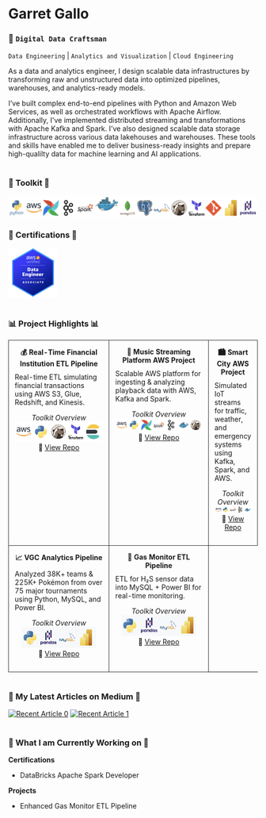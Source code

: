 # Garret Gallo

### :construction_worker: **`Digital Data Craftsman`**  
`Data Engineering` | `Analytics and Visualization` | `Cloud Engineering`

As a data and analytics engineer, I design scalable data infrastructures by transforming 
raw and unstructured data into optimized pipelines, warehouses, and analytics-ready models. 

I’ve built complex end-to-end pipelines with Python and Amazon Web Services, as well as orchestrated 
workflows with Apache Airflow. Additionally, I've implemented distributed streaming and transformations 
with Apache Kafka and Spark. I’ve also designed scalable data storage infrastructure across various data 
lakehouses and warehouses. These tools and skills have enabled me to deliver business-ready insights and 
prepare high-qualilty data for machine learning and AI applications.

#
      
### :hammer: Toolkit :hammer:
<img src="Toolkit.png" width="1000" />

### :page_with_curl: Certifications :page_with_curl:
<img src="image.png" width="100" />

#

### :bar_chart: Project Highlights :bar_chart:
<table style="width:100%; border-collapse:collapse;">
  <!-- ROW 1 -->
  <tr>
    <td valign="top" style="width:33%; padding:14px 12px; border:1px solid #30363d;">
      <div align="center" style="margin-bottom:6px;"><strong>💰 Real-Time Financial Institution ETL Pipeline</strong></div>
      <p style="margin:10px 0 10px 0;">
      </p>
        Real-time ETL simulating financial transactions using AWS S3, Glue, Redshift, and Kinesis.
      </p>
      <!-- Technologies Used -->
      <p align="center">
            <em>Toolkit Overview</em>
            <br>
            <img src="ToolkitFinancial.png" width="200" />
            <br>
            🔗 <a href="https://github.com/GarretGallo/InstitutionFinancial">View Repo</a>
            </p>
    </td>
    <td valign="top" style="width:33%; padding:14px 12px; border:1px solid #30363d;">
      <div align="center" style="margin-bottom:6px;"><strong>🎵 Music Streaming Platform AWS Project</strong></div>
      <p style="margin:10px 0 10px 0;">
      </p>
        Scalable AWS platform for ingesting & analyzing playback data with AWS, Kafka and Spark.
      </p>
        <!-- Technologies Used -->
      <p align="center">
            <em>Toolkit Overview</em>
            <br>
            <img src="ToolkitMusic.png" width="250" />
            <br>
            🔗 <a href="https://github.com/GarretGallo/MusicStreamingPlatform">View Repo</a>
            </p>
    </td>
    <td valign="top" style="width:33%; padding:14px 12px; border:1px solid #30363d;">
      <div align="center" style="margin-bottom:6px;"><strong>🏙️ Smart City AWS Project</strong></div>
      <p style="margin:10px 0 10px 0;">
      </p>
        Simulated IoT streams for traffic, weather, and emergency systems using Kafka, Spark, and AWS.
      </p>
    <!-- Technologies Used -->
      <p align="center">
            <em>Toolkit Overview</em>
            <br>
            <img src="ToolkitSmartCity.png" width="200" />
            <br>
            🔗 <a href="https://github.com/GarretGallo/aws-smart-city-project">View Repo</a>
            </p>
    </td>
  </tr>

  <!-- ROW 2 -->
  <tr>
    <td valign="top" style="width:50%; padding:14px 12px; border:1px solid #30363d;">
      <div align="center" style="margin-bottom:6px;"><strong>📈 VGC Analytics Pipeline</strong></div>
      <p style="margin:10px 0 10px 0;">
      </p>
        Analyzed 38K+ teams & 225K+ Pokémon from over 75 major tournaments using Python, MySQL, and Power BI.
      </p>
      <!-- Technologies Used -->
      <p align="center">
            <em>Toolkit Overview</em>
            <br>
            <img src="ToolkitVGC.png" width="150" />
            <br>
            🔗 <a href="https://github.com/GarretGallo/Pokemon_Stats">View Repo</a>
            </p>
    </td>
    <td valign="top" style="width:50%; padding:14px 12px; border:1px solid #30363d;">
      <div align="center" style="margin-bottom:6px;"><strong>🧪 Gas Monitor ETL Pipeline</strong></div>
      <p style="margin:10px 0 10px 0;">
      </p>
        ETL for H₂S sensor data into MySQL + Power BI for real-time monitoring.
      </p>
      <!-- Technologies Used -->
      <p align="center">
            <em>Toolkit Overview</em>
            <br>
            <img src="ToolkitGas.png" width="150" />
            <br>
            🔗 <a href="https://github.com/GarretGallo/Gas_Monitors">View Repo</a>
            </p>
    </td>
  </tr>
</table>

#

### :newspaper: My Latest Articles on Medium :newspaper:
<a target="_blank" href="https://github-readme-medium-recent-article.vercel.app/medium/@garretgallo17/0"><img src="https://github-readme-medium-recent-article.vercel.app/medium/@garretgallo17/0" alt="Recent Article 0"></a>
<a target="_blank" href="https://github-readme-medium-recent-article.vercel.app/medium/@garretgallo17/1"><img src="https://github-readme-medium-recent-article.vercel.app/medium/@garretgallo17/1" alt="Recent Article 1"></a>

#

### :hammer: What I am Currently Working on :hammer:
**Certifications**
  - DataBricks Apache Spark Developer

**Projects**
 - Enhanced Gas Monitor ETL Pipeline
